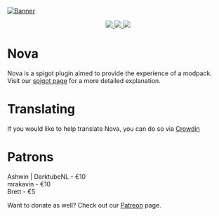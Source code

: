 [![Banner](https://i.imgur.com/AAVQkMQ.jpeg)](https://www.spigotmc.org/resources/93648/)

<p align="center">
  <a href="https://www.spigotmc.org/resources/93648/reviews">
    <img src="https://img.shields.io/spiget/rating/93648"> 
  </a>
  <a href="https://www.spigotmc.org/resources/93648/">
    <img src="https://img.shields.io/spiget/downloads/93648"> 
  </a>
  <a href="https://www.spigotmc.org/resources/93648/">
    <img src="https://img.shields.io/spiget/tested-versions/93648"> 
  </a>
</p>

# Nova

Nova is a spigot plugin aimed to provide the experience of a modpack.<br>
Visit our [spigot page](https://www.spigotmc.org/resources/93648/) for a more detailed explanation.

# Translating

If you would like to help translate Nova, you can do so via [Crowdin](https://crowdin.com/project/novaplugin/)

# Patrons

Ashwin | DarktubeNL - €10  
mrakavin - €10  
Brett - €5

Want to donate as well? Check out our [Patreon](https://www.patreon.com/xenondevs) page.

